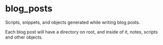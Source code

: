# blog_posts

Scripts, snippets, and objects generated while writing blog posts.

Each blog post will have a directory on root, and inside of it, notes, scripts and other objects.
